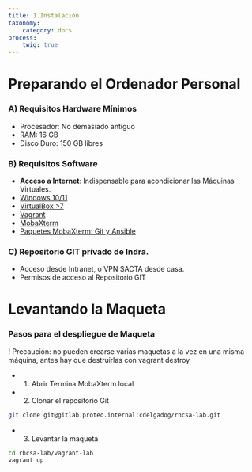 ```yaml
---
title: 1.Instalación
taxonomy:
    category: docs
process:
	twig: true
---
```


# Preparando el Ordenador Personal

### A) Requisitos Hardware Mínimos 
- Procesador: No demasiado antiguo
- RAM: 16 GB
- Disco Duro: 150 GB libres

### B) Requisitos Software 
- **Acceso a Internet**: Indispensable para acondicionar las Máquinas Virtuales.
- [Windows 10/11](https://www.microsoft.com/es-es/software-download/windows11)
- [VirtualBox >7](https://www.virtualbox.org/wiki/Downloads)
- [Vagrant](https://developer.hashicorp.com/vagrant/install?product_intent=vagrant)
- [MobaXterm](https://mobaxterm.mobatek.net/download.html)
- [Paquetes MobaXterm: Git y Ansible](https://mobaxterm.mobatek.net/plugins.html) 


###  C) Repositorio GIT privado de Indra.
- Acceso desde Intranet, o VPN SACTA desde casa.
- Permisos de acceso al Repositorio GIT

# Levantando la Maqueta

### Pasos para el despliegue de Maqueta
! Precaución: no pueden crearse varias maquetas a la vez en una misma máquina, antes hay que destruirlas con vagrant destroy

+ 1. Abrir Termina MobaXterm local 
+ 2. Clonar el repositorio Git
```bash 
git clone git@gitlab.proteo.internal:cdelgadog/rhcsa-lab.git
```
+ 3. Levantar la maqueta
```bash 
cd rhcsa-lab/vagrant-lab 
vagrant up
```
 
 
 